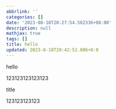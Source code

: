 ```yaml
---
abbrlink: ''
categories: []
date: '2023-08-10T20:27:54.582336+08:00'
description: null
mathjax: true
tags: []
title: hello
updated: 2023-8-10T20:42:52.886+8:0
---
```

hello

123123123123123

title










123123123123
